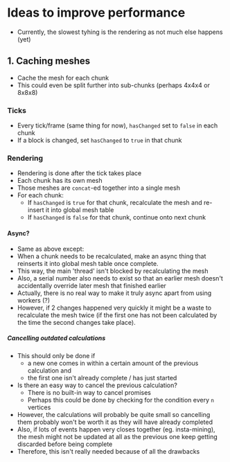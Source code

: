 # Ideas to improve performance
- Currently, the slowest tyhing is the rendering as not much else happens (yet)

## 1. Caching meshes
- Cache the mesh for each chunk
- This could even be split further into sub-chunks (perhaps 4x4x4 or 8x8x8)

### Ticks
- Every tick/frame (same thing for now), `hasChanged` set to `false` in each chunk
- If a block is changed, set `hasChanged` to `true` in that chunk

### Rendering
- Rendering is done after the tick takes place
- Each chunk has its own mesh
- Those meshes are `concat`-ed together into a single mesh
- For each chunk:
  - If `hasChanged` is `true` for that chunk, recalculate the mesh and re-insert it into global mesh table
  - If `hasChanged` is `false` for that chunk, continue onto next chunk

#### Async?
- Same as above except:
- When a chunk needs to be recalculated, make an async thing that reinserts it into global mesh table once complete.
- This way, the main 'thread' isn't blocked by recalculating the mesh
- Also, a serial number also needs to exist so that an earlier mesh doesn't accidentally override later mesh that finished earlier
- Actually, there is no real way to make it truly async apart from using workers (?)
- However, if 2 changes happened very quickly it might be a waste to recalculate the mesh twice (if the first one has not been calculated by the time the second changes take place).

##### Cancelling outdated calculations
- This should only be done if
  - a new one comes in within a certain amount of the previous calculation and
  - the first one isn't already complete / has just started
- Is there an easy way to cancel the previous calculation?
  - There is no built-in way to cancel promises
  - Perhaps this could be done by checking for the condition every `n` vertices
- However, the calculations will probably be quite small so cancelling them probably won't be worth it as they will have already completed
- Also, if lots of events happen very closes together (eg. insta-mining), the mesh might not be updated at all as the previous one keep getting discarded before being complete
- Therefore, this isn't really needed because of all the drawbacks